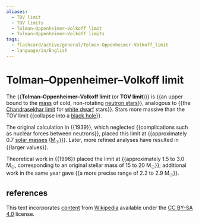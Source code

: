 ```yaml
---
aliases:
  - TOV limit
  - TOV limits
  - Tolman–Oppenheimer–Volkoff limit
  - Tolman–Oppenheimer–Volkoff limits
tags:
  - flashcard/active/general/Tolman-Oppenheimer-Volkoff_limit
  - language/in/English
---
```


# Tolman–Oppenheimer–Volkoff limit

The {{__Tolman–Oppenheimer–Volkoff limit__ (or __TOV limit__)}} is {{an upper bound to the [mass](star.md#mass) of cold, non-rotating [neutron stars](neutron%20star.md)}}, analogous to {{the [Chandrasekhar limit](Chandrasekhar%20limit.md) for [white dwarf](white%20dwarf.md) stars}}. Stars more massive than the TOV limit {{collapse into a [black hole](black%20hole.md)}}. <!--SR:!2024-08-23,15,290!2024-08-20,12,270!2024-08-21,13,290!2024-08-24,16,290-->

The original calculation in {{1939}}, which neglected {{complications such as nuclear forces between neutrons}}, placed this limit at {{approximately 0.7 [solar masses](solar%20mass.md) ([M<sub>☉</sub>](solar%20mass.md))}}. Later, more refined analyses have resulted in {{larger values}}. <!--SR:!2024-08-27,9,190!2024-08-24,16,290!2024-08-20,12,270!2024-08-23,15,290-->

Theoretical work in {{1996}} placed the limit at {{approximately 1.5 to 3.0 M<sub>☉</sub>, corresponding to an original stellar mass of 15 to 20 M<sub>☉</sub>}}; additional work in the same year gave {{a more precise range of 2.2 to 2.9 M<sub>☉</sub>}}. <!--SR:!2024-08-21,9,230!2024-09-03,20,250!2024-09-14,30,270-->

## references

This text incorporates [content](https://en.wikipedia.org/wiki/Tolman–Oppenheimer–Volkoff_limit) from [Wikipedia](Wikipedia.md) available under the [CC BY-SA 4.0](https://creativecommons.org/licenses/by-sa/4.0/) license.
